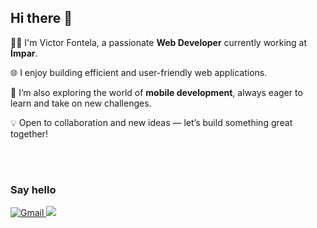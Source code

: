 

<!--
**VictorFontela/VictorFontela** is a ✨ _special_ ✨ repository because its `README.md` (this file) appears on your GitHub profile.

Here are some ideas to get you started:

- 🔭 I’m currently working on ...
- 🌱 I’m currently learning ...
- 👯 I’m looking to collaborate on ...
- 🤔 I’m looking for help with ...
- 💬 Ask me about ...
- 📫 How to reach me: ...
- 😄 Pronouns: ...
- ⚡ Fun fact: ...
-->


  <h2>Hi there 👋</h2>
  
  <p>🧑‍💻 I'm Victor Fontela, a passionate <strong>Web Developer</strong> currently working at <strong>Ímpar</strong>.</p>
  <p>🌐 I enjoy building efficient and user-friendly web applications.</p>
  <p>📱 I’m also exploring the world of <strong>mobile development</strong>, always eager to learn and take on new challenges.</p>
  <p>💡 Open to collaboration and new ideas — let’s build something great together!</p>
  <br/>
  <!--<p> ⚙  <a href="#" target="_blanck">Look at my portfolio</a></p>-->

<br>

<div align="left">
  <h3>Say hello</h3>
</div>
 <a href="mailto:victor.fontela03@gmail.com" target="_blanck">
    <img src="https://img.shields.io/badge/Gmail-D14836?style=for-the-badge&logo=gmail&logoColor=white" alt="Gmail"/>
 </a>
  <a href="https://www.linkedin.com/in/victor-fontela-060bb6bb" target="_blanck">
    <img src="https://img.shields.io/badge/LinkedIn-0077B5?style=for-the-badge&logo=linkedin&logoColor=white"/> 
  </a>

<br/>
<br/>
<br/>
 
